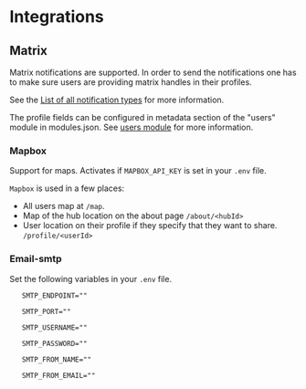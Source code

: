 # Integrations

## Matrix

Matrix notifications are supported. In order to send the notifications one has to make sure users are providing matrix handles in their profiles.

See the [List of all notification types](https://github.com/paritytech/polkadot-hub-app/blob/3589ba1e06265d93597d37e01ad74d508bd63816/src/integrations/matrix/README.md#notifications) for more information.

The profile fields can be configured in metadata section of the "users" module in modules.json. See [users module](/modules/users) for more information.

### Mapbox

Support for maps. Activates if `MAPBOX_API_KEY` is set in your `.env` file.

`Mapbox` is used in a few places:

- All users map at `/map`.
- Map of the hub location on the about page `/about/<hubId>`
- User location on their profile if they specify that they want to share. `/profile/<userId>`

### Email-smtp

Set the following variables in your `.env` file.

```
   SMTP_ENDPOINT=""

   SMTP_PORT=""

   SMTP_USERNAME=""

   SMTP_PASSWORD=""

   SMTP_FROM_NAME=""

   SMTP_FROM_EMAIL=""
```

